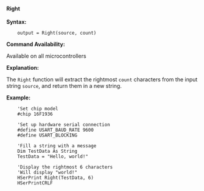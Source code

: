 <div class="section">

<div class="titlepage">

<div>

<div>

#### <span id="right"></span>Right

</div>

</div>

</div>

<span class="strong">**Syntax:**</span>

``` screen
    output = Right(source, count)
```

<span class="strong">**Command Availability:**</span>

Available on all microcontrollers

<span class="strong">**Explanation:**</span>

The `Right` function will extract the rightmost `count` characters from
the input string `source`, and return them in a new string.

<span class="strong">**Example:**</span>

``` screen
    'Set chip model
    #chip 16F1936

    'Set up hardware serial connection
    #define USART_BAUD_RATE 9600
    #define USART_BLOCKING

    'Fill a string with a message
    Dim TestData As String
    TestData = "Hello, world!"

    'Display the rightmost 6 characters
    'Will display "world!"
    HSerPrint Right(TestData, 6)
    HSerPrintCRLF
```

</div>
